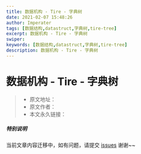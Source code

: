 ```yaml
---
title: 数据机构 - Tire - 字典树
date: 2021-02-07 15:48:26
author: Imperater
tags: [数据结构,datastruct,字典树,tire-tree]
excerpt: 数据机构 - Tire - 字典树
swiper:
keywords: [数据结构,datastruct,字典树,tire-tree]
description: 数据机构 - Tire - 字典树
---
```


# 数据机构 - Tire - 字典树

> * 原文地址：[]()
> * 原文作者：[]()
> * 本文永久链接：[]()

##### **特别说明**

当前文章内容迁移中，如有问题，请提交 [issues](https://github.com/Starrier/starrier.github.io/issues) 谢谢~~

